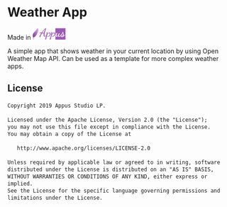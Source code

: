 Weather App
=====================


Made in [![Appus Studio](https://github.com/appus-studio/weather/blob/master/image/appus.png)](https://appus.software)

A simple app that shows weather in your current location by using Open Weather Map API. Can be used as a template for more complex weather apps.

License
--------

    Copyright 2019 Appus Studio LP.

    Licensed under the Apache License, Version 2.0 (the "License");
    you may not use this file except in compliance with the License.
    You may obtain a copy of the License at

       http://www.apache.org/licenses/LICENSE-2.0

    Unless required by applicable law or agreed to in writing, software
    distributed under the License is distributed on an "AS IS" BASIS,
    WITHOUT WARRANTIES OR CONDITIONS OF ANY KIND, either express or implied.
    See the License for the specific language governing permissions and
    limitations under the License.
